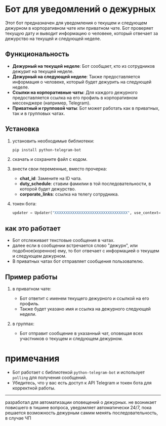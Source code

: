 # Бот для уведомлений о дежурных

Этот бот предназначен для уведомления о текущем и следующем дежурном в корпоративном чате или приватном чате. Бот проверяет текущую дату и выводит информацию о человеке, который отвечает за дежурство на текущей и следующей неделе.

## Функциональность

- **Дежурный на текущей неделе**: Бот сообщает, кто из сотрудников дежурит на текущей неделе.
- **Дежурный на следующей неделе**: Также предоставляется информация о человеке, который будет дежурить на следующей неделе.
- **Ссылки на корпоративные чаты**: Для каждого дежурного предоставляется ссылка на его профиль в корпоративном мессенджере (например, Telegram).
- **Приватный и групповой чаты**: Бот может работать как в приватных, так и в групповых чатах.

## Установка

1. установить необходимые библиотеки:
    ```bash
    pip install python-telegram-bot
    ```

2. скачать и сохраните файл с кодом.

3. внести свои переменные, вместо прочерка:
    - **chat_id**: Замените на ID чата.
    - **duty_schedule**: ставим фамилии в той последовательности, в которой будет дежурство.
    - **corporate_links**: ссылка на телегу сотрудника.

4. токен бота:
    ```python
    updater = Updater("ХХХХХХХХХХХХХХХХХХХХХХХХХХХХХХХХХ", use_context=True)
    ```

## как  это работает

- Бот отслеживает текстовые сообщения в чатах.
- далее если в сообщении встречается слово "дежурн", или подобное(коренное) ему, то бот отвечает с информацией о текущем и следующем дежурном.
- В приватных чатах бот отправляет сообщения пользователю.  
## Пример работы

1. в приватном чате:

    - Бот ответит с именем текущего дежурного и ссылкой на его профиль.
    - Также будет указано имя и ссылка на дежурного следующей недели.

2. в группах:

    - Бот отправит сообщение в указанный чат, оповещая всех участников о текущем и следующем дежурном.

# примечания

- Бот работает с библиотекой `python-telegram-bot` и использует `polling` для получения сообщений.
- Убедитесь, что у вас есть доступ к API Telegram и токен бота для корректной работы.

---
разработал для автоматизации оповещений о дежурных. не возникает повисшего в тишине вопроса, уведомляет автоматически 24/7, пока решается возможность дежурным самим менять последовательность, в случае ЧП
